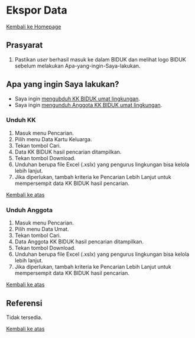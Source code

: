 # Ekspor Data

<a href="/biduk-panduan">Kembali ke Homepage</a>

## Prasyarat

1. Pastikan *user* berhasil masuk ke dalam BIDUK dan melihat logo BIDUK sebelum melakukan Apa-yang-ingin-Saya-lakukan.

## Apa yang ingin Saya lakukan?

- Saya ingin [mengubduh KK BIDUK umat lingkungan](#unduh-kk).
- Saya ingin [mengunduh Anggota KK BIDUK umat lingkungan](#unduh-anggota).

### Unduh KK

1. Masuk menu Pencarian.
2. Pilih menu Data Kartu Keluarga.
3. Tekan tombol Cari.
4. Data KK BIDUK hasil pencarian ditampilkan.
5. Tekan tombol Download.
6. Unduhan berupa file Excel (.xslx) yang pengurus lingkungan bisa kelola lebih lanjut.
7. Jika diperlukan, tambah kriteria ke Pencarian Lebih Lanjut untuk mempersempit data KK BIDUK hasil pencarian.

<a href="#">Kembali ke atas</a>

### Unduh Anggota

1. Masuk menu Pencarian.
2. Pilih menu Data Umat.
3. Tekan tombol Cari.
4. Data Anggota KK BIDUK hasil pencarian ditampilkan.
5. Tekan tombol Download.
6. Unduhan berupa file Excel (.xslx) yang pengurus lingkungan bisa kelola lebih lanjut.
7. Jika diperlukan, tambah kriteria ke Pencarian Lebih Lanjut untuk mempersempit data KK BIDUK hasil pencarian.

<a href="#">Kembali ke atas</a>

## Referensi

Tidak tersedia.

<a href="#">Kembali ke atas</a>
